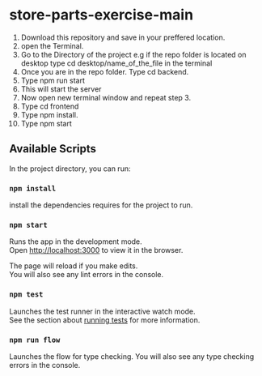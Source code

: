 # store-parts-exercise-main
 
1. Download this repository and save in your preffered location. 
2. open the Terminal.
3. Go to the Directory of the project e.g if the repo folder is located on desktop type cd desktop/name_of_the_file in the terminal
4. Once you are in the repo folder. Type cd backend. 
5. Type npm run start
6. This will start the server
7. Now open new terminal window and repeat step 3. 
8. Type cd frontend
9. Type npm install.
10. Type npm start

## Available Scripts

In the project directory, you can run:

### `npm install`

install the dependencies requires for the project to run.

### `npm start`

Runs the app in the development mode.<br />
Open [http://localhost:3000](http://localhost:3000) to view it in the browser.

The page will reload if you make edits.<br />
You will also see any lint errors in the console.

### `npm test`

Launches the test runner in the interactive watch mode.<br />
See the section about [running tests](https://facebook.github.io/create-react-app/docs/running-tests) for more information.

### `npm run flow`

Launches the flow for type checking. 
You will also see any type checking errors in the console.
